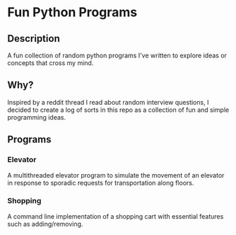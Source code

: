 # Fun Python Programs
## Description
A fun collection of random python programs I've written to explore ideas or concepts that cross my mind.

## Why?
Inspired by a reddit thread I read about random interview questions, I decided to create a log of sorts in this repo as a collection of fun and simple programming ideas. 

## Programs
### Elevator
A multithreaded elevator program to simulate the movement of an elevator in response to sporadic requests for transportation along floors. 
### Shopping
A command line implementation of a shopping cart with essential features such as adding/removing.
